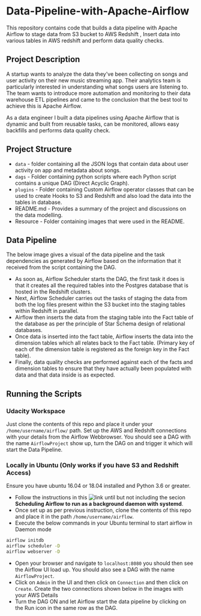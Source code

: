 # Data-Pipeline-with-Apache-Airflow
This repository contains code that builds a data pipeline with Apache Airflow to stage data from S3 bucket to AWS Redshift , Insert data into various tables in AWS redshift and perform data quality checks.

## Project Description

A startup wants to analyze the data they've been collecting on songs and user activity on their new music streaming app. Their analytics team is particularly interested in understanding what songs users are listening to. The team wants to introduce more automation and monitoring to their data warehouse ETL pipelines and came to the conclusion that the best tool to achieve this is Apache Airflow.

As a data engineer I built a data pipelines using Apache Airflow that is dynamic and built from reusable tasks, can be monitored, allows easy backfills and performs data quality check. 

## Project Structure

* `data` - folder containing all the JSON logs that contain data about user activity on app and metadata about songs.
* `dags` - Folder containing python scripts where each Python script contains a unique DAG (Direct Acyclic Graph).
* `plugins` - Folder containing Custom Airflow operator classes that can be used to create Hooks to S3 and Redshift and also load the data into the tables in database.
* README.md - Provides a summary of the project and discussions on the data modelling.
* Resource - Folder containing images that were used in the README.

## Data Pipeline

The below image gives a visual of the data pipeline and the task dependencies as generated by Airflow based on the information that it received from the script containing the DAG.

* As soon as, Airflow Scheduler starts the DAG, the first task it does is that it creates all the required tables into the Postgres database that is hosted in the Redshift clusters.
* Next, Airflow Scheduler carries out the tasks of staging the data from both the log files present within the S3 bucket into the staging tables within Redshift in parallel.
* Airflow then inserts the data from the staging table into the Fact table of the database as per the principle of Star Schema design of relational databases.
* Once data is inserted into the fact table, Airflow inserts the data into the dimension tables which all relates back to the Fact table. (Primary key of each of the dimension table is registered as the foreign key in the Fact table).
* Finally, data quality checks are performed against each of the facts and dimension tables to ensure that they have actually been populated with data and that data inside is as expected.

## Running the Scripts

### Udacity Workspace

Just clone the contents of this repo and place it under your `/home/username/airflow/` path. Set up the AWS and Redshift connections with your details from the Airflow Webbrowser. You should see a DAG with the name `AirflowProject` show up, turn the DAG on and trigger it which will start the Data Pipeline.

### Locally in Ubuntu (Only works if you have S3 and Redshift Access)

Ensure you have ubuntu 16.04 or 18.04 installed and Python 3.6 or greater.

* Follow the instructions in this ![link](https://www.ryanmerlin.com/2019/07/apache-airflow-installation-on-ubuntu-18-04-18-10/) until but not including the secion **Scheduling Airflow to run as a background daemon with systemd**.
* Once set up as per previous instruction, clone the contents of this repo and place it in the path `/home/username/airflow`. 
* Execute the below commands in your Ubuntu terminal to start airflow in Daemon mode
```bash
airflow initdb
airflow scheduler -D
airflow webserver -D
```
* Open your browser and navigate to `localhost:8080` you should then see the Airflow UI load up. You should also see a DAG with the name `AirflowProject`. 
* Click on `Admin` in the UI and then click on `Connection` and then click on `Create`. Create the two connections shown below in the images with your AWS Details
* Turn the DAG ON and let Airflow start the data pipeline by clicking on the Run icon in the same row as the DAG.
